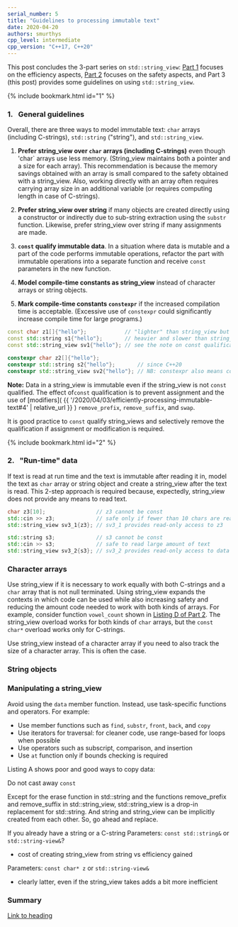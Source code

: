 ```yaml
---
serial_number: 5
title: "Guidelines to processing immutable text"
date: 2020-04-20
authors: smurthys
cpp_level: intermediate
cpp_version: "C++17, C++20"
---
```


This post concludes the 3-part series on `std::string_view`: [Part 1](/2020/04/03/efficiently-processing-immutable-text)
focuses on the efficiency aspects, [Part 2](/2020/04/07/safely-processing-immutable-text)
focuses on the safety aspects, and Part 3 (this post) provides some guidelines on using
`std::string_view`.
<!--more-->

{% include bookmark.html id="1" %}

### 1.&nbsp;&nbsp; General guidelines

Overall, there are three ways to model immutable text: `char` arrays (including
C-strings), `std::string` ("string"), and `std::string_view`.

1. **Prefer string_view over `char` arrays (including C-strings)** even though
   'char` arrays use less memory. (String_view maintains both a pointer and a size
   for each array). This recommendation is because the memory savings obtained with an
   array is small compared to the safety obtained with a string_view. Also, working
   directly with an array often requires carrying array size in an additional variable
   (or requires computing length in case of C-strings).

2. **Prefer string_view over string** if many objects are created directly using a
   constructor or indirectly due to sub-string extraction using the `substr` function.
   Likewise, prefer string_view over string if many assignments are made.

3. **`const` qualify immutable data**. In a situation where data is mutable and a part
   of the code performs immutable operations, refactor the part with immutable
   operations into a separate function and receive `const` parameters in the new
   function.

4. **Model compile-time constants as string_view** instead of character arrays or string
   objects.

5. **Mark compile-time constants `constexpr`** if the increased compilation time is
   acceptable. (Excessive use of `constexpr` could significantly increase compile time
   for large programs.)

```cpp
const char z1[]{"hello"};            // "lighter" than string_view but less safe
const std::string s1{"hello"};       // heavier and slower than string_view
const std::string_view sv1{"hello"}; // see the note on const qualification

constexpr char z2[]{"hello"};
constexpr std::string s2{"hello"};       // since C++20
constexpr std::string_view sv2{"hello"}; // NB: constexpr also means const
```

**Note:** Data in a string_view is immutable even if the string_view is not `const`
qualified. The effect of`const` qualification is to prevent assignment and the use of
[modifiers]( {{ '/2020/04/03/efficiently-processing-immutable-text#4' | relative_url }} )
`remove_prefix`, `remove_suffix`, and `swap`.

It is good practice to `const` qualify string_views and selectively remove the
qualification if assignment or modification is required.

{% include bookmark.html id="2" %}

### 2.&nbsp;&nbsp; "Run-time" data

If text is read at run time and the text is immutable after reading it in, model the text
as `char` array or string object and create a string_view after the text is read. This
2-step approach is required because, expectedly, string_view does not provide any means
to read text.

```cpp
char z3[10];                // z3 cannot be const
std::cin >> z3;             // safe only if fewer than 10 chars are read
std::string_view sv3_1{z3}; // sv3_1 provides read-only access to z3

std::string s3;             // s3 cannot be const
std::cin >> s3;             // safe to read large amount of text
std::string_view sv3_2{s3}; // sv3_2 provides read-only access to data in s3
```

### Character arrays

Use string_view if it is necessary to work equally with both C-strings and a `char` array 
that is not null terminated. Using string_view expands the contexts in which code can be
used while also increasing safety and reducing the amount code needed to work with both
kinds of arrays. For example, consider function `vowel_count` shown in
[Listing D of Part 2](/2020/04/07/safely-processing-immutable-text#listing-d). The
string_view overload works for both kinds of `char` arrays, but the `const char*`
overload works only for C-strings.

Use string_view instead of a character array if you need to also track the size of a
character array. This is often the case.

### String objects


### Manipulating a string_view

Avoid using the `data` member function. Instead, use task-specific functions and
operators. For example:

- Use member functions such as `find`, `substr`, `front`, `back`, and `copy`
- Use iterators for traversal: for cleaner code, use range-based for loops when possible
- Use operators such as subscript, comparison, and insertion
- Use `at` function only if bounds checking is required

Listing A shows poor and good ways to copy data:

Do not cast away `const` 

Except for the erase function in std::string and the functions remove_prefix and remove_suffix in std::string_view, std::string_view is
a drop-in replacement for std::string. And string and string_view can be
implicitly created from each other. So, go ahead and replace. 

If you already have a string or a C-string
Parameters: `const std::string&` or `std::string-view&`?

- cost of creating string_view from string vs efficiency gained

Parameters: `const char* z` or `std::string-view&`

- clearly latter, even if the string_view takes adds a bit more inefficient

### Summary

[Link to heading](#1)
